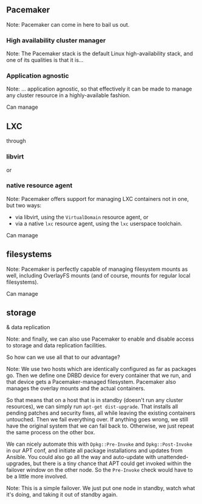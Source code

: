 ## Pacemaker

Note: Pacemaker can come in here to bail us out.


### High availability cluster manager

Note: The Pacemaker stack is the default Linux high-availability
stack, and one of its qualities is that it is...


### Application agnostic

Note: ... application agnostic, so that effectively it can be made to
manage any cluster resource in a highly-available fashion.


Can manage
## LXC
through
### libvirt
or
### native resource agent

Note: Pacemaker offers support for managing LXC containers not in one,
but two ways:

- via libvirt, using the `VirtualDomain` resource agent, or
- via a native `lxc` resource agent, using the `lxc` userspace
  toolchain.


Can manage
## filesystems

Note: Pacemaker is perfectly capable of managing filesystem mounts as
well, including OverlayFS mounts (and of course, mounts for regular
local filesystems).


Can manage
## storage
& data replication

Note: and finally, we can also use Pacemaker to enable and disable
access to storage and data replication facilities.

So how can we use all that to our advantage?


<!-- .slide: data-background-image="images/stack.svg" data-background-size="contain" -->

Note: We use two hosts which are identically configured as far as
packages go. Then we define one DRBD device for every container that
we run, and that device gets a Pacemaker-managed filesystem. Pacemaker
also manages the overlay mounts and the actual containers.

So that means that on a host that is in standby (doesn't run any
cluster resources), we can simply run `apt-get dist-upgrade`. That
installs all pending patches and security fixes, all while leaving the
existing containers untouched. Then we fail everything over. If
anything goes wrong, we still have the original system that we can
fail back to. Otherwise, we just repeat the same process on the other
box.

We can nicely automate this with `Dpkg::Pre-Invoke` and
`Dpkg::Post-Invoke` in our APT conf, and initiate all package
installations and updates from Ansible. You could also go all the way
and auto-update with unattended-upgrades, but there is a tiny chance
that APT could get invoked within the failover window on the other
node. So the `Pre-Invoke` check would have to be a little more
involved.


<!-- .slide: data-background-iframe="http://localhost:4200/" data-background-size="contain" -->

Note: This is a simple failover. We just put one node in standby,
watch what it's doing, and taking it out of standby again.

